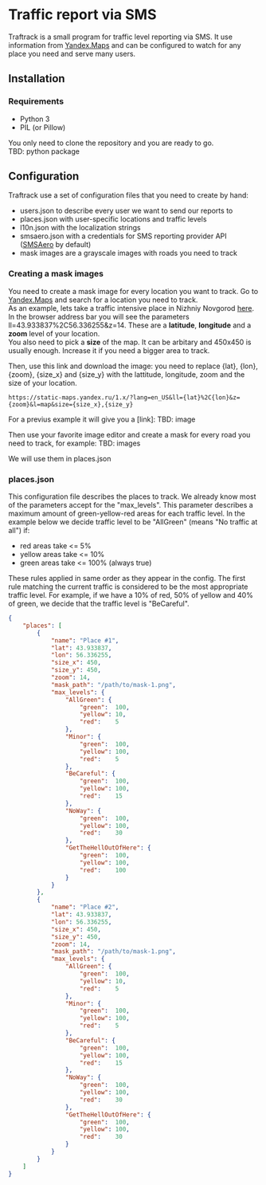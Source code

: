 # Traffic report via SMS
Traftrack is a small program for traffic level reporting via SMS. It use information from [Yandex.Maps](https://yandex.com/maps/)
and can be configured to watch for any place you need and serve many users.

## Installation
### Requirements
- Python 3
- PIL (or Pillow)

You only need to clone the repository and you are ready to go.<br>
TBD: python package

## Configuration
Traftrack use a set of configuration files that you need to create by hand:
- users.json to describe every user we want to send our reports to
- places.json with user-specific locations and traffic levels
- l10n.json with the localization strings
- smsaero.json with a credentials for SMS reporting provider API ([SMSAero](https://smsaero.ru/) by default)
- mask images are a grayscale images with roads you need to track

### Creating a mask images
You need to create a mask image for every location you want to track.
Go to [Yandex.Maps](https://yandex.com/maps/) and search for a location you need to track. <br>
As an example, lets take a traffic intensive place in Nizhniy Novgorod [here](https://yandex.com/maps/47/nizhny-novgorod/?ll=43.933837%2C56.336255&z=14).
In the browser address bar you will see the parameters ll=43.933837%2C56.336255&z=14. 
These are a **latitude**, **longitude** and a **zoom** level of your location.
<br>
You also need to pick a **size** of the map. It can be arbitary and 450x450 is usually enough.
Increase it if you need a bigger area to track.

Then, use this link and download the image: you need to replace {lat}, {lon}, {zoom}, {size_x} and {size_y} 
with the lattitude, longitude, zoom and the size of your location.
```
https://static-maps.yandex.ru/1.x/?lang=en_US&ll={lat}%2C{lon}&z={zoom}&l=map&size={size_x},{size_y}
```
For a previus example it will give you a [link]:
TBD: image

Then use your favorite image editor and create a mask for every road you need to track, for example:
TBD: images

We will use them in places.json

### places.json
This configuration file describes the places to track.
We already know most of the parameters accept for the "max_levels". This parameter describes a maximum amount of
green-yellow-red areas for each traffic level.
In the example below we decide traffic level to be "AllGreen" (means "No traffic at all") if:
- red areas take <= 5%
- yellow areas take <= 10%
- green areas take <= 100% (always true)

These rules applied in same order as they appear in the config. 
The first rule matching the current traffic is considered to be the most appropriate traffic level.
For example, if we have a 10% of red, 50% of yellow and 40% of green, we decide that the traffic level is "BeCareful".

```json
{
    "places": [
        {
            "name": "Place #1",
            "lat": 43.933837,
            "lon": 56.336255,
            "size_x": 450,
            "size_y": 450,
            "zoom": 14,
            "mask_path": "/path/to/mask-1.png",
            "max_levels": {
                "AllGreen": {
                    "green":  100,
                    "yellow": 10,
                    "red":    5
                },
                "Minor": {
                    "green":  100,
                    "yellow": 100,
                    "red":    5
                },
                "BeCareful": {
                    "green":  100,
                    "yellow": 100,
                    "red":    15
                },
                "NoWay": {
                    "green":  100,
                    "yellow": 100,
                    "red":    30
                },
                "GetTheHellOutOfHere": {
                    "green":  100,
                    "yellow": 100,
                    "red":    100
                }
            }
        },
        {
            "name": "Place #2",
            "lat": 43.933837,
            "lon": 56.336255,
            "size_x": 450,
            "size_y": 450,
            "zoom": 14,
            "mask_path": "/path/to/mask-1.png",
            "max_levels": {
                "AllGreen": {
                    "green":  100,
                    "yellow": 10,
                    "red":    5
                },
                "Minor": {
                    "green":  100,
                    "yellow": 100,
                    "red":    5
                },
                "BeCareful": {
                    "green":  100,
                    "yellow": 100,
                    "red":    15
                },
                "NoWay": {
                    "green":  100,
                    "yellow": 100,
                    "red":    30
                },
                "GetTheHellOutOfHere": {
                    "green":  100,
                    "yellow": 100,
                    "red":    30
                }
            }
        }
    ]
}
```

